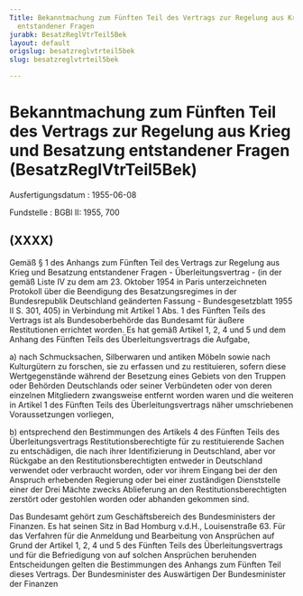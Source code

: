 ```yaml
---
Title: Bekanntmachung zum Fünften Teil des Vertrags zur Regelung aus Krieg und Besatzung
  entstandener Fragen
jurabk: BesatzReglVtrTeil5Bek
layout: default
origslug: besatzreglvtrteil5bek
slug: besatzreglvtrteil5bek

---
```


# Bekanntmachung zum Fünften Teil des Vertrags zur Regelung aus Krieg und Besatzung entstandener Fragen (BesatzReglVtrTeil5Bek)

Ausfertigungsdatum
:   1955-06-08

Fundstelle
:   BGBl II: 1955, 700



## (XXXX)

Gemäß § 1 des Anhangs zum Fünften Teil des Vertrags zur Regelung aus Krieg und Besatzung entstandener Fragen - Überleitungsvertrag - (in der gemäß Liste IV zu dem am 23. Oktober 1954 in Paris unterzeichneten Protokoll über die Beendigung des Besatzungsregimes in der Bundesrepublik Deutschland geänderten Fassung - Bundesgesetzblatt 1955 II S. 301, 405) in Verbindung mit Artikel 1 Abs. 1 des Fünften Teils des Vertrags ist als Bundesoberbehörde das Bundesamt für äußere Restitutionen errichtet worden. Es hat gemäß Artikel 1, 2, 4 und 5 und dem Anhang des Fünften Teils des Überleitungsvertrags die Aufgabe,

a)  nach Schmucksachen, Silberwaren und antiken Möbeln sowie nach Kulturgütern zu forschen, sie zu erfassen und zu restituieren, sofern diese Wertgegenstände während der Besetzung eines Gebiets von den Truppen oder Behörden Deutschlands oder seiner Verbündeten oder von deren einzelnen Mitgliedern zwangsweise entfernt worden waren und die weiteren in Artikel 1 des Fünften Teils des Überleitungsvertrags näher umschriebenen Voraussetzungen vorliegen,


b)  entsprechend den Bestimmungen des Artikels 4 des Fünften Teils des Überleitungsvertrags Restitutionsberechtigte für zu restituierende Sachen zu entschädigen, die nach ihrer Identifizierung in Deutschland, aber vor Rückgabe an den Restitutionsberechtigten entweder in Deutschland verwendet oder verbraucht worden, oder vor ihrem Eingang bei der den Anspruch erhebenden Regierung oder bei einer zuständigen Dienststelle einer der Drei Mächte zwecks Ablieferung an den Restitutionsberechtigten zerstört oder gestohlen worden oder abhanden gekommen sind.




Das Bundesamt gehört zum Geschäftsbereich des Bundesministers der Finanzen. Es hat seinen Sitz in
Bad Homburg v.d.H., Louisenstraße 63.              Für das Verfahren für die Anmeldung und Bearbeitung von Ansprüchen auf Grund der Artikel 1, 2, 4 und 5 des Fünften Teils des Überleitungsvertrags und für die Befriedigung von auf solchen Ansprüchen beruhenden Entscheidungen gelten die Bestimmungen des Anhangs zum Fünften Teil dieses Vertrags.
Der Bundesminister des Auswärtigen
Der Bundesminister der Finanzen

